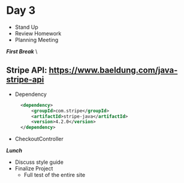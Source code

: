# Day 3

- Stand Up
- Review Homework
- Planning Meeting

*__First Break__*
\
## Stripe API: https://www.baeldung.com/java-stripe-api
- Dependency
    ```xml
      <dependency>
          <groupId>com.stripe</groupId>
          <artifactId>stripe-java</artifactId>
          <version>4.2.0</version>
      </dependency>
    ```
    
- CheckoutController

*__Lunch__*


- Discuss style guide
- Finalize Project
    - Full test of the entire site
